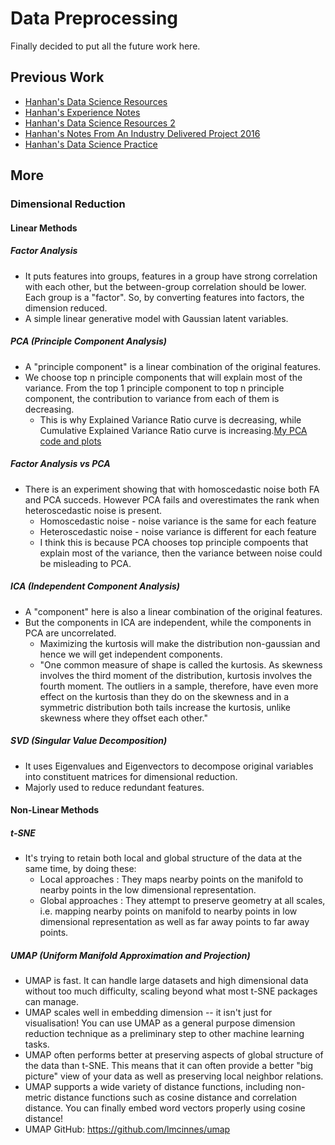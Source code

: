 # Data Preprocessing
Finally decided to put all the future work here.

## Previous Work
* [Hanhan's Data Science Resources][1]
* [Hanhan's Experience Notes][2]
* [Hanhan's Data Science Resources 2][3]
* [Hanhan's Notes From An Industry Delivered Project 2016][4]
* [Hanhan's Data Science Practice][5]

## More

### Dimensional Reduction
#### Linear Methods
##### Factor Analysis
* It puts features into groups, features in a group have strong correlation with each other, but the between-group correlation should be lower. Each group is a "factor". So, by converting features into factors, the dimension reduced.
* A simple linear generative model with Gaussian latent variables.
##### PCA (Principle Component Analysis)
* A "principle component" is a linear combination of the original features.
* We choose top n principle components that will explain most of the variance. From the top 1 principle component to top n principle component, the contribution to variance from each of them is decreasing. 
  * This is why Explained Variance Ratio curve is decreasing, while Cumulative Explained Variance Ratio curve is increasing.[My PCA code and plots][6]
##### Factor Analysis vs PCA
* There is an experiment showing that with homoscedastic noise both FA and PCA succeds. However PCA fails and overestimates the rank when heteroscedastic noise is present.
  * Homoscedastic noise - noise variance is the same for each feature
  * Heteroscedastic noise - noise variance is different for each feature
  * I think this is because PCA chooses top principle compoents that explain most of the variance, then the variance between noise could be misleading to PCA.
##### ICA (Independent Component Analysis)
* A "component" here is also a linear combination of the original features.
* But the components in ICA are independent, while the components in PCA are uncorrelated.
  * Maximizing the kurtosis will make the distribution non-gaussian and hence we will get independent components.
  * "One common measure of shape is called the kurtosis. As skewness involves the third moment of the distribution, kurtosis involves the fourth moment. The outliers in a sample, therefore, have even more effect on the kurtosis than they do on the skewness  and in a symmetric distribution both tails increase the kurtosis, unlike skewness where they offset each other."
##### SVD (Singular Value Decomposition)
* It uses Eigenvalues and Eigenvectors to decompose original variables into constituent matrices for dimensional reduction.
* Majorly used to reduce redundant features.
#### Non-Linear Methods
##### t-SNE
* It's trying to retain both local and global structure of the data at the same time, by doing these:
  * Local approaches :  They maps nearby points on the manifold to nearby points in the low dimensional representation.
  * Global approaches : They attempt to preserve geometry at all scales, i.e. mapping nearby points on manifold to nearby points in low dimensional representation as well as far away points to far away points.
##### UMAP (Uniform Manifold Approximation and Projection)
* UMAP is fast. It can handle large datasets and high dimensional data without too much difficulty, scaling beyond what most t-SNE packages can manage.
* UMAP scales well in embedding dimension -- it isn't just for visualisation! You can use UMAP as a general purpose dimension reduction technique as a preliminary step to other machine learning tasks. 
* UMAP often performs better at preserving aspects of global structure of the data than t-SNE. This means that it can often provide a better "big picture" view of your data as well as preserving local neighbor relations.
* UMAP supports a wide variety of distance functions, including non-metric distance functions such as cosine distance and correlation distance. You can finally embed word vectors properly using cosine distance!
* UMAP GitHub: https://github.com/lmcinnes/umap

[1]:https://github.com/hanhanwu/Hanhan_Data_Science_Resources
[2]:https://github.com/hanhanwu/Hanhan_Data_Science_Resources/blob/master/Experiences.md
[3]:https://github.com/hanhanwu/Hanhan_Data_Science_Resources2
[4]:https://github.com/hanhanwu/Hanhan_Data_Science_Practice/tree/master/classification_for_imbalanced_data
[5]:https://github.com/hanhanwu/Hanhan_Data_Science_Practice
[6]:https://github.com/hanhanwu/Hanhan_Data_Science_Practice/blob/master/make_sense_dimension_reduction.ipynb
